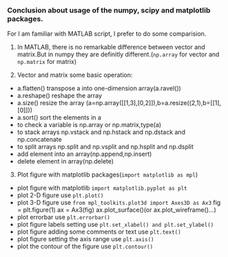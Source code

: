 ### Conclusion about usage of the numpy, scipy and matplotlib packages.

For I am familiar with MATLAB script, I prefer to do some comparision.<br>

1. In MATLAB, there is no remarkable difference between vector and matrix.But in numpy they are definitly different.(`np.array` for vector and `np.matrix` for matrix)

2. Vector and matrix some basic operation:
* a.flatten() transpose a into one-dimension array(a.ravel())
* a.reshape() reshape the array
* a.size() resize the array (a=np.array([[1,3],[0,2]]),b=a.resize((2,1),b=[[1],[0]]))
* a.sort() sort the elements in a
* to check a variable is np.array or np.matrix,type(a)
* to stack arrays np.vstack and np.hstack and np.dstack and np.concatenate
* to split arrays np.split and np.vsplit and np.hsplit and np.dsplit
* add element into an array(np.append,np.insert)
* delete element in array(np.delete)

3. Plot figure with matplotlib packages(`import matplotlib as mpl`)
* plot figure with matplotlib `import matplotlib.pyplot as plt`
* plot 2-D figure use `plt.plot()`
* plot 3-D figure use `from mpl_toolkits.plot3d import Axes3D as Ax3`
        fig = plt.figure(1)
        ax = Ax3(fig)
        ax.plot_surface()(or ax.plot_wireframe()...)
* plot errorbar use `plt.errorbar()`
* plot figure labels setting use `plt.set_xlabel() and plt.set_ylabel()`
* plot figure adding some comments or text use `plt.text()`
* plot figure setting the axis range use `plt.axis()`
* plot the contour of the figure use `plt.contour()` 
